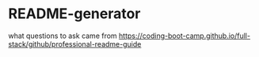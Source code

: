 # README-generator


what questions to ask came from https://coding-boot-camp.github.io/full-stack/github/professional-readme-guide